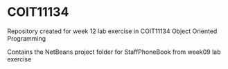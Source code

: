 # COIT11134
Repository created for week 12 lab exercise in COIT11134 Object Oriented Programming

Contains the NetBeans project folder for StaffPhoneBook from week09 lab exercise
